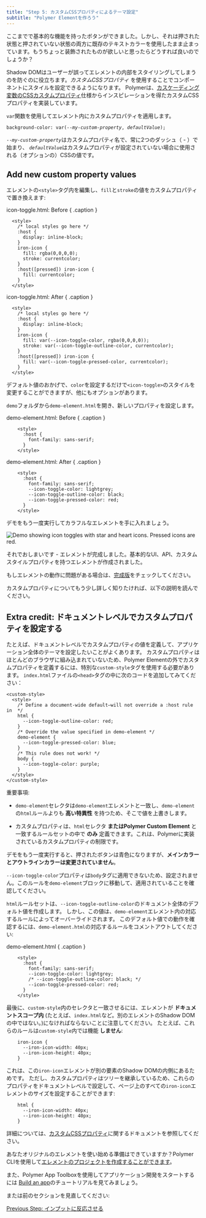```yaml
---
title: "Step 5: カスタムCSSプロパティによるテーマ設定"
subtitle: "Polymer Elementを作ろう"
---
```


ここまでで基本的な機能を持ったボタンができました。しかし、それは押された状態と押されていない状態の両方に既存のテキストカラーを使用したまま止まっています。もうちょっと装飾されたものが欲しいと思ったらどうすれば良いのでしょうか？

Shadow DOMはユーザーが誤ってエレメントの内部をスタイリングしてしまうのを防ぐのに役立ちます。_カスタムCSSプロパティ_ を使用することでコンポーネントにスタイルを設定できるようになります。
Polymerは、[カスケーディング変数のCSSカスタムプロパティ](http://www.w3.org/TR/css-variables/)仕様からインスピレーションを得たカスタムCSSプロパティを実装しています。

`var`関数を使用してエレメント内にカスタムプロパティを適用します。

<pre><code>background-color: var(<em>--my-custom-property</em>, <em>defaultValue</em>);</pre></code>

<code>--<em>my-custom-property</em></code>はカスタムプロパティ名で、常に2つのダッシュ（ - ）で始まり、
<code><em>defaultValue</em></code>はカスタムプロパティが設定されていない場合に使用される（オプションの）CSSの値です。

## Add new custom property values

エレメントの`<style>`タグ内を編集し、`fill`と`stroke`の値をカスタムプロパティで置き換えます:

icon-toggle.html: Before  { .caption }

```
  <style>
    /* local styles go here */
    :host {
      display: inline-block;
    }
    iron-icon {
      fill: rgba(0,0,0,0);
      stroke: currentcolor;
    }
    :host([pressed]) iron-icon {
      fill: currentcolor;
    }
  </style>
```

icon-toggle.html: After  { .caption }

```
  <style>
    /* local styles go here */
    :host {
      display: inline-block;
    }
    iron-icon {
      fill: var(--icon-toggle-color, rgba(0,0,0,0));
      stroke: var(--icon-toggle-outline-color, currentcolor);
    }
    :host([pressed]) iron-icon {
      fill: var(--icon-toggle-pressed-color, currentcolor);
    }
  </style>
```

デフォルト値のおかげで、`color`を設定するだけで`<icon-toggle>`のスタイルを変更することができますが、他にもオプションがあります。

`demo`フォルダから`demo-element.html`を開き、新しいプロパティを設定します。

demo-element.html: Before { .caption }

```
    <style>
      :host {
        font-family: sans-serif;
      }
    </style>
```

demo-element.html: After { .caption }

```
    <style>
      :host {
        font-family: sans-serif;
        --icon-toggle-color: lightgrey;
        --icon-toggle-outline-color: black;
        --icon-toggle-pressed-color: red;
      }
    </style>
```

デモをもう一度実行してカラフルなエレメントを手に入れましょう。


<img src="/images/2.0/first-element/toggles-styled.png" alt="Demo showing
icon toggles with star and heart icons. Pressed icons are red.">

それでおしまいです - エレメントが完成しました。基本的なUI、API、カスタムスタイルプロパティを持つエレメントが作成されました。

もしエレメントの動作に問題がある場合は、[完成版](https://github.com/PolymerLabs/polymer-2-first-element/tree/master/icon-toggle-finished)をチェックしてください。

カスタムプロパティについてもう少し詳しく知りたければ、以下の説明を読んでください。

## Extra credit: ドキュメントレベルでカスタムプロパティを設定する

たとえば、ドキュメントレベルでカスタムプロパティの値を定義して、アプリケーション全体のテーマを設定したいことがよくあります。
カスタムプロパティはほとんどのブラウザに組み込まれていないため、Polymer Elementの外でカスタムプロパティを定義するには、特別な`custom-style`タグを使用する必要があります。
`index.html`ファイルの`<head>`タグの中に次のコードを追加してみてください：

```
<custom-style>
  <style>
    /* Define a document-wide default—will not override a :host rule in  */
    html {
      --icon-toggle-outline-color: red;
    }
    /* Override the value specified in demo-element */
    demo-element {
      --icon-toggle-pressed-color: blue;
    }
    /* This rule does not work! */
    body {
      --icon-toggle-color: purple;
    }
  </style>
</custom-style>
```

重要事項:

*   `demo-element`セレクタは`demo-element`エレメントと一致し、`demo-element`の`html`ルールよりも **高い特異性** を持つため、そこで値を上書きします。

*   カスタムプロパティは、`html`セレクタ **またはPolymer Custom Element** と一致するルールセットの中で **のみ** 定義できます。これは、Polymerに実装されているカスタムプロパティの制限です。

デモをもう一度実行すると、押されたボタンは青色になりますが、**メインカラーとアウトラインカラーは変更されていません**。

`--icon-toggle-color`プロパティは`body`タグに適用できないため、設定されません。このルールを`demo-element`ブロックに移動して、適用されていることを確認してください。

`html`ルールセットは、`--icon-toggle-outline-color`のドキュメント全体のデフォルト値を作成します。
しかし、この値は、`demo-element`エレメント内の対応するルールによってオーバーライドされます。
このデフォルト値での動作を確認するには、`demo-element.html`の対応するルールをコメントアウトしてください:

demo-element.html { .caption }

```
    <style>
      :host {
        font-family: sans-serif;
        --icon-toggle-color: lightgrey;
        /* --icon-toggle-outline-color: black; */
        --icon-toggle-pressed-color: red;
      }
    </style>
```

最後に、`custom-style`内のセレクタと一致させるには、エレメントが **ドキュメントスコープ内**
(たとえば、`index.html`など。別のエレメントのShadow DOMの中ではない。)になければならないことに注意してください。
たとえば、これらのルールは`custom-style`内では機能 **しません**:

```
    iron-icon {
      --iron-icon-width: 40px;
      --iron-icon-height: 40px;
    }
```

これは、この`iron-icon`エレメントが別の要素のShadow DOMの内側にあるためです。
ただし、カスタムプロパティはツリーを継承しているため、これらのプロパティをドキュメントレベルで設定して、ページ上のすべての`iron-icon`エレメントのサイズを設定することができます:

```
    html {
      --iron-icon-width: 40px;
      --iron-icon-height: 40px;
    }
```

詳細については、[カスタムCSSプロパティ](https://www.polymer-project.org/2.0/docs/devguide/custom-css-properties)に関するドキュメントを参照してください。

あなたオリジナルのエレメントを使い始める準備はできていますか？Polymer CLIを使用して[エレメントのプロジェクトを作成することができます](/2.0/docs/tools/polymer-cli#element)。

また、Polymer App Toolboxを使用してアプリケーション開発をスタートするには
[Build an app](/2.0/start/toolbox/set-up)のチュートリアルを見てみましょう。

または前のセクションを見直してください:

<a class="blue-button" href="step-4">
  Previous Step: インプットに反応させる
</a>
